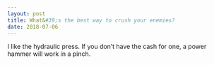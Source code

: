 ```yaml
---
layout: post
title: What&#39;s the best way to crush your enemies?
date: 2018-07-06
---
```


<p>I like the hydraulic press. If you don’t have the cash for one, a power hammer will work in a pinch.</p><div class="ui_qtext_embed thumbnail" data-video-provider="youtube" data-embed="<iframe width=&quot;100%&quot; height=&quot;100%&quot; src=&quot;https://www.youtube.com/embed/69fr5bNiEfc?wmode=opaque&amp;amp;autoplay=1&amp;amp;autohide=1&amp;amp;iv_load_policy=3&amp;amp;enablejsapi=1&quot; frameborder=&quot;0&quot; allow=&quot;autoplay; encrypted-media&quot; allowfullscreen></iframe>" data-yt-id="69fr5bNiEfc" data-interactive="true" style="background-image: url('https://img.youtube.com/vi/69fr5bNiEfc/0.jpg');"></div><div class="ui_qtext_embed thumbnail" data-video-provider="youtube" data-embed="<iframe width=&quot;100%&quot; height=&quot;100%&quot; src=&quot;https://www.youtube.com/embed/q1JhYSq5bmk?wmode=opaque&amp;amp;autoplay=1&amp;amp;autohide=1&amp;amp;iv_load_policy=3&amp;amp;enablejsapi=1&quot; frameborder=&quot;0&quot; allow=&quot;autoplay; encrypted-media&quot; allowfullscreen></iframe>" data-yt-id="q1JhYSq5bmk" data-interactive="true" style="background-image: url('https://img.youtube.com/vi/q1JhYSq5bmk/0.jpg');"></div>
